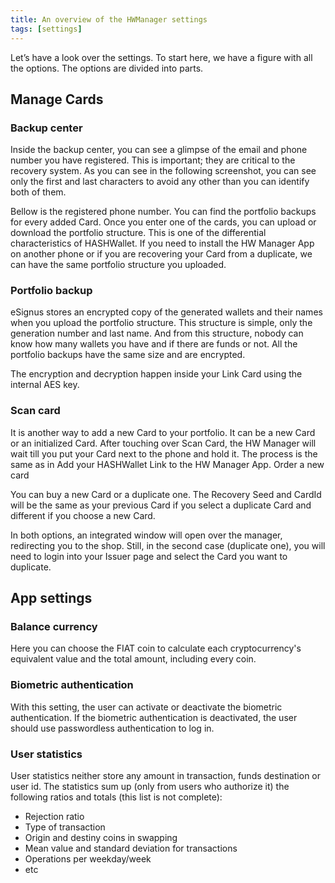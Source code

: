 ```yaml
---
title: An overview of the HWManager settings
tags: [settings]
---
```

Let’s have a look over the settings. To start here, we have a figure with all the options. The options are divided into parts.

## Manage Cards

### Backup center

Inside the backup center, you can see a glimpse of the email and phone number you have registered. This is important; they are critical to the recovery system. As you can see in the following screenshot, you can see only the first and last characters to avoid any other than you can identify both of them.

Bellow is the registered phone number. You can find the portfolio backups for every added Card. Once you enter one of the cards, you can upload or download the portfolio structure. This is one of the differential characteristics of HASHWallet. If you need to install the HW Manager App on another phone or if you are recovering your Card from a duplicate, we can have the same portfolio structure you uploaded.

### Portfolio backup

eSignus stores an encrypted copy of the generated wallets and their names when you upload the portfolio structure. This structure is simple, only the generation number and last name. And from this structure, nobody can know how many wallets you have and if there are funds or not. All the portfolio backups have the same size and are encrypted.

The encryption and decryption happen inside your Link Card using the internal AES key.

### Scan card

It is another way to add a new Card to your portfolio. It can be a new Card or an initialized Card. After touching over Scan Card, the HW Manager will wait till you put your Card next to the phone and hold it. The process is the same as in Add your HASHWallet Link to the HW Manager App.
Order a new card

You can buy a new Card or a duplicate one. The Recovery Seed and CardId will be the same as your previous Card if you select a duplicate Card and different if you choose a new Card.

In both options, an integrated window will open over the manager, redirecting you to the shop. Still, in the second case (duplicate one), you will need to login into your Issuer page and select the Card you want to duplicate. 

## App settings

### Balance currency

Here you can choose the FIAT coin to calculate each cryptocurrency's equivalent value and the total amount, including every coin.

### Biometric authentication

With this setting, the user can activate or deactivate the biometric authentication. If the biometric authentication is deactivated, the user should use passwordless authentication to log in.

### User statistics

User statistics neither store any amount in transaction, funds destination or user id. The statistics sum up (only from users who authorize it) the following ratios and totals (this list is not complete):

- Rejection ratio
- Type of transaction
- Origin and destiny coins in swapping
- Mean value and standard deviation for transactions
- Operations per weekday/week
- etc
